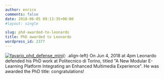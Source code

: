 ```yaml
---
author: enrico
comments: false
date: 2018-06-05 09:13:35+00:00
#layout: single

slug: phd-awarded-to-leonardo
title: PhD awarded to Leonardo
wordpress_id: 2377
---
```


[![favario_phd_defense_mini]({{site.baseurl}}/res/2018/06/favario_phd_defense_mini.jpg)]({{site.baseurl}}/res/2018/06/favario_phd_defense_mini.jpg){: .align-left} On Jun 4, 2018 at 4pm Leonardo defended his PhD work at Politecnico di Torino, titled "A New Modular E-Learning Platform Integrating an Enhanced Multimedia Experience". He was awarded the PhD title: congratulations!
